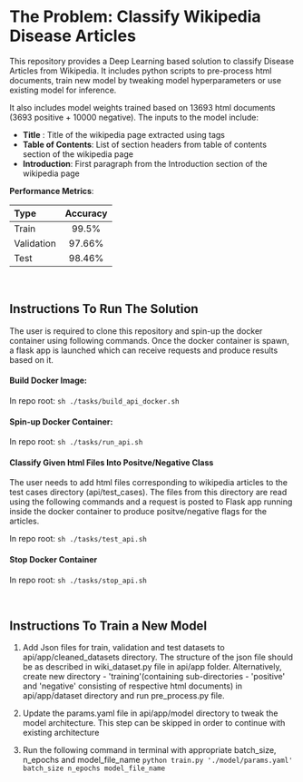 # The Problem: Classify Wikipedia Disease Articles
This repository provides a Deep Learning based solution to classify Disease Articles from Wikipedia. It includes python scripts to pre-process html documents, train new model by tweaking model hyperparameters or use existing model for inference. <br/>

It also includes model weights trained based on 13693 html documents (3693 positive + 10000 negative). The inputs to the model include:
*  **Title** : Title of the wikipedia page extracted using <title></title> tags
*  **Table of Contents**: List of section headers from table of contents section of the wikipedia page
*  **Introduction**: First paragraph from the Introduction section of the wikipedia page

**Performance Metrics**:

|  Type | Accuracy |
| :------------- | :-------------: |
| Train | 99.5% |
| Validation  | 97.66% |
| Test  | 98.46%  |

<br/>

## Instructions To Run The Solution
The user is required to clone this repository and spin-up the docker container using following commands. Once the docker container is spawn, a flask app is launched which can receive requests and produce results based on it.<br />

#### Build Docker Image:
In repo root:
`sh ./tasks/build_api_docker.sh`

#### Spin-up Docker Container:
In repo root:
`sh ./tasks/run_api.sh`

#### Classify Given html Files Into Positve/Negative Class
The user needs to add html files corresponding to wikipedia articles to the test cases directory (api/test_cases). The files from this directory are read using the following commands and a request is posted to Flask app running inside the docker container to produce positve/negative flags for the articles.

In repo root:
`sh ./tasks/test_api.sh`


#### Stop Docker Container
In repo root:
`sh ./tasks/stop_api.sh`

<br/>

## Instructions To Train a New Model
1. Add Json files for train, validation and test datasets to api/app/cleaned_datasets directory. The structure of the json file should be as described in wiki_dataset.py file in api/app folder. Alternatively, create new directory - 'training'(containing sub-directories - 'positive' and 'negative' consisting of respective html documents) in api/app/dataset directory and run pre_process.py file.

2. Update the params.yaml file in api/app/model directory to tweak the model architecture. This step can be skipped in order to continue with existing architecture

3. Run the following command in terminal with appropriate batch_size, n_epochs and model_file_name
`python train.py './model/params.yaml' batch_size n_epochs model_file_name`
